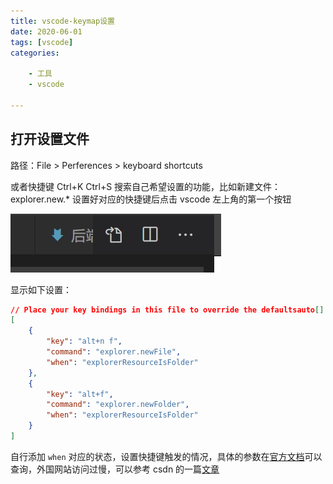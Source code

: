 ```yaml
---
title: vscode-keymap设置
date: 2020-06-01
tags: [vscode]
categories: 

    - 工具
    - vscode

---
```


## 打开设置文件

路径：File > Perferences > keyboard shortcuts

或者快捷键 Ctrl+K Ctrl+S
搜索自己希望设置的功能，比如新建文件：explorer.new.*
设置好对应的快捷键后点击 vscode 左上角的第一个按钮

![picture 29](../../../../assets/%E5%B7%A5%E5%85%B7/vscode/vscode-keymap%E8%AE%BE%E7%BD%AE/ab4c2f764207b6c0932cb70990ea72a62efc811bc1eb7a9c73793e3908713a90.png)  

显示如下设置：

``` json
// Place your key bindings in this file to override the defaultsauto[]
[
    {
        "key": "alt+n f",
        "command": "explorer.newFile",
        "when": "explorerResourceIsFolder"
    },
    {
        "key": "alt+f",
        "command": "explorer.newFolder",
        "when": "explorerResourceIsFolder"
    }
]
```

自行添加 `when` 对应的状态，设置快捷键触发的情况，具体的参数在[官方文档](https://code.visualstudio.com/docs/getstarted/keybindings)可以查询，外国网站访问过慢，可以参考 csdn 的一篇[文章](https://blog.csdn.net/u011511756/article/details/85058990)
